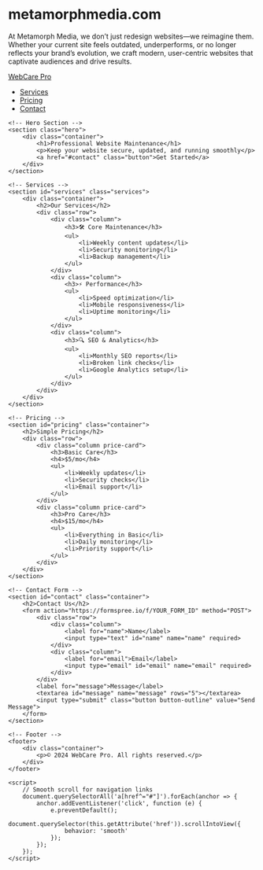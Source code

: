 # metamorphmedia.com
At Metamorph Media, we don’t just redesign websites—we reimagine them. Whether your current site feels outdated, underperforms, or no longer reflects your brand’s evolution, we craft modern, user-centric websites that captivate audiences and drive results.
<!DOCTYPE html>
<html lang="en">
<head>
    <meta charset="UTF-8">
    <meta name="viewport" content="width=device-width, initial-scale=1.0">
    <title>WebCare Pro | Website Maintenance Services</title>
    <link rel="stylesheet" href="https://cdnjs.cloudflare.com/ajax/libs/milligram/1.4.1/milligram.min.css">
    <style>
        :root {
            --primary-color: #2c3e50;
            --secondary-color: #3498db;
        }
        .hero {
            padding: 4rem 0;
            background: #f8f9fa;
            text-align: center;
        }
        .services {
            padding: 3rem 0;
        }
        .price-card {
            border: 1px solid #ddd;
            padding: 2rem;
            margin: 1rem;
            border-radius: 5px;
            text-align: center;
        }
        footer {
            background: var(--primary-color);
            color: white;
            padding: 2rem 0;
            margin-top: 3rem;
        }
    </style>
</head>
<body>
    <!-- Navigation -->
    <nav class="navigation">
        <section class="container">
            <a href="#home" class="navigation-title">WebCare Pro</a>
            <ul class="navigation-list float-right">
                <li class="navigation-item"><a href="#services" class="navigation-link">Services</a></li>
                <li class="navigation-item"><a href="#pricing" class="navigation-link">Pricing</a></li>
                <li class="navigation-item"><a href="#contact" class="navigation-link">Contact</a></li>
            </ul>
        </section>
    </nav>

    <!-- Hero Section -->
    <section class="hero">
        <div class="container">
            <h1>Professional Website Maintenance</h1>
            <p>Keep your website secure, updated, and running smoothly</p>
            <a href="#contact" class="button">Get Started</a>
        </div>
    </section>

    <!-- Services -->
    <section id="services" class="services">
        <div class="container">
            <h2>Our Services</h2>
            <div class="row">
                <div class="column">
                    <h3>🛠️ Core Maintenance</h3>
                    <ul>
                        <li>Weekly content updates</li>
                        <li>Security monitoring</li>
                        <li>Backup management</li>
                    </ul>
                </div>
                <div class="column">
                    <h3>⚡ Performance</h3>
                    <ul>
                        <li>Speed optimization</li>
                        <li>Mobile responsiveness</li>
                        <li>Uptime monitoring</li>
                    </ul>
                </div>
                <div class="column">
                    <h3>🔍 SEO & Analytics</h3>
                    <ul>
                        <li>Monthly SEO reports</li>
                        <li>Broken link checks</li>
                        <li>Google Analytics setup</li>
                    </ul>
                </div>
            </div>
        </div>
    </section>

    <!-- Pricing -->
    <section id="pricing" class="container">
        <h2>Simple Pricing</h2>
        <div class="row">
            <div class="column price-card">
                <h3>Basic Care</h3>
                <h4>$5/mo</h4>
                <ul>
                    <li>Weekly updates</li>
                    <li>Security checks</li>
                    <li>Email support</li>
                </ul>
            </div>
            <div class="column price-card">
                <h3>Pro Care</h3>
                <h4>$15/mo</h4>
                <ul>
                    <li>Everything in Basic</li>
                    <li>Daily monitoring</li>
                    <li>Priority support</li>
                </ul>
            </div>
        </div>
    </section>

    <!-- Contact Form -->
    <section id="contact" class="container">
        <h2>Contact Us</h2>
        <form action="https://formspree.io/f/YOUR_FORM_ID" method="POST">
            <div class="row">
                <div class="column">
                    <label for="name">Name</label>
                    <input type="text" id="name" name="name" required>
                </div>
                <div class="column">
                    <label for="email">Email</label>
                    <input type="email" id="email" name="email" required>
                </div>
            </div>
            <label for="message">Message</label>
            <textarea id="message" name="message" rows="5"></textarea>
            <input type="submit" class="button button-outline" value="Send Message">
        </form>
    </section>

    <!-- Footer -->
    <footer>
        <div class="container">
            <p>© 2024 WebCare Pro. All rights reserved.</p>
        </div>
    </footer>

    <script>
        // Smooth scroll for navigation links
        document.querySelectorAll('a[href^="#"]').forEach(anchor => {
            anchor.addEventListener('click', function (e) {
                e.preventDefault();
                document.querySelector(this.getAttribute('href')).scrollIntoView({
                    behavior: 'smooth'
                });
            });
        });
    </script>
</body>
</html>
